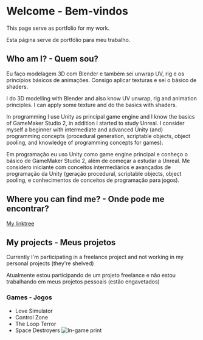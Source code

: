 # Welcome - Bem-vindos
This page serve as portfolio for my work.

Esta página serve de portfólio para meu trabalho.

## Who am I? - Quem sou?
Eu faço modelagem 3D com Blender e também sei unwrap UV, rig e os princípios básicos de animações. Consigo aplicar texturas e sei o básico de shaders.

I do 3D modelling with Blender and also know UV unwrap, rig and animation principles. I can apply some texture and do the basics with shaders.

In programming I use Unity as principal game engine and I know the basics of GameMaker Studio 2, in addition I started to study Unreal. I consider myself a beginner with intermediate and advanced Unity (and) programming concepts (procedural generation, scriptable objects, object pooling, and knowledge of programming concepts for games).

Em programação eu uso Unity como game engine principal e conheço o básico de GameMaker Studio 2, além de começar a estudar a Unreal. Me considero iniciante com conceitos intermediários e avançados de programação da Unity (geração procedural, scriptable objects, object pooling, e conhecimentos de conceitos de programação para jogos).

## Where you can find me? - Onde pode me encontrar?
[My linktree](https://linktr.ee/asdderf)

## My projects - Meus projetos
Currently I'm participating in a freelance project and not working in my personal projects (they're shelved)

Atualmente estou participando de um projeto freelance e não estou trabalhando em meus projetos pessoais (estão engavetados)

### Games - Jogos
- Love Simulator
- Control Zone
- The Loop Terror
- Space Destroyers
![In-game print](gh-pages/SpaceDestroyer01.png "Space Destroyers")
